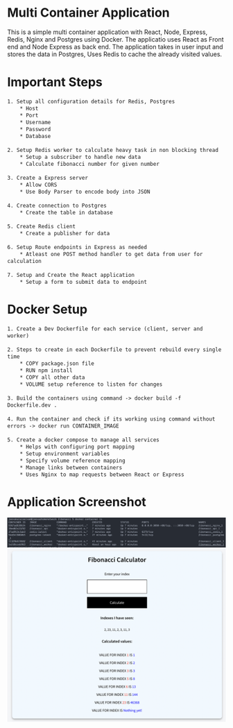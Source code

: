 # Multi Container Application

This is a simple multi container application with React, Node, Express, Redis, Nginx and Postgres using Docker.
The applicatio uses React as Front end and Node Express as back end.
The application takes in user input and stores the data in Postgres, Uses Redis to cache the already visited values.

# Important Steps

    1. Setup all configuration details for Redis, Postgres
        * Host
        * Port
        * Username
        * Password
        * Database

    2. Setup Redis worker to calculate heavy task in non blocking thread
        * Setup a subscriber to handle new data
        * Calculate fibonacci number for given number

    3. Create a Express server
        * Allow CORS
        * Use Body Parser to encode body into JSON

    4. Create connection to Postgres
        * Create the table in database

    5. Create Redis client
        * Create a publisher for data

    6. Setup Route endpoints in Express as needed
        * Atleast one POST method handler to get data from user for calculation

    7. Setup and Create the React application
        * Setup a form to submit data to endpoint

# Docker Setup

    1. Create a Dev Dockerfile for each service (client, server and worker)

    2. Steps to create in each Dockerfile to prevent rebuild every single time
        * COPY package.json file
        * RUN npm install
        * COPY all other data
        * VOLUME setup reference to listen for changes

    3. Build the containers using command -> docker build -f Dockerfile.dev .

    4. Run the container and check if its working using command without errors -> docker run CONTAINER_IMAGE

    5. Create a docker compose to manage all services
        * Helps with configuring port mapping
        * Setup environment variables
        * Specify volume reference mapping
        * Manage links between containers
        * Uses Nginx to map requests between React or Express

# Application Screenshot

![Screenshot](screens/screen2.png)
![Screenshot](screens/screen1.png)
